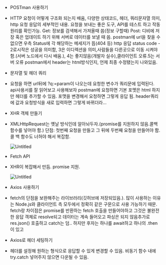 - POSTman 사용하기
- HTTP 요청이 어떻게 구조화 되는지 배움, 다양한 상태코드, 헤더, 쿼리문자열 의미, http 요청 응답의 세부적인 내용. 요청을 보내는 좋은 도구, API를 테스트 하고 작동원리를 확인가능.
Get: 정보를 검색해서 가져올때 씀(정보 구할때) 
Post: 디비에 저장 혹은 업데이트 하기 위해 서버로 데이터를 보낼 때 씀.
postman에 url을 찾을 수 없으면 우측 Status에 각 해당하는 메세지가 뜸(404 등)
http 응답 status code - 2로시작은 성공을 의미함, 3은 이디렉션을 의미,사람들을 다른곳으로 이동 시켜야함.(서버 노드에서 다시 배움.), 4는 좋지않음(개발자 실수),클라이언트 오류.5는 서버 오류
postman에서 header는 html방식인지, 언제 최종 수정됐는지 나와있음.
- 문자열 및 헤더 쿼리
- 요청을 하면 url뒤에 ?q:=param이 나오는데 요청한 변수가 쿼리문에 입력된다.
api사용서를 잘 읽어보고 사용해보자
postman에 요청하면 기본 포멧은 html 하지만 헤더를 추가할 수 있음. 포맷을 변경해서 요청하면 그렇게 응답 됨.
header쿼리에 값과 요청방식을 새로 입력하면 그렇게 바뀌더라…
- XHR 객체 만들기
- XMLHttpRequest는 옛날 방식인데 알아놔두자.(promise를 지원하지 않음.콜백 함수를 넣어야 함.)
단점: 첫번째 요청을 만들고 그 뒤에 두번째 요청을 만들어야 함. 콜 백 함수도 너허야 해서 복잡함.
    
    ![Untitled](https://s3-us-west-2.amazonaws.com/secure.notion-static.com/07e8c2e2-b2aa-4df8-912d-7b6f53627fb8/Untitled.png)
    
- Fetch API
- XHR이 복잡해서 만듬. promise 지원.
    
    ![Untitled](https://s3-us-west-2.amazonaws.com/secure.notion-static.com/932e3559-437b-4ad3-a319-4079ffd7f43c/Untitled.png)
    
- Axios 사용하기
- fetch의 단점을 보완해주는 라이브러리(깃허브에 저장되있음.). 많이 사용하는 이유는 Node.js와 클라이언트 측 모두에서 정확히 같은 구문으로 사용 가능하기 때문. fetch랑 차이점은 promise를 반환하는 fetch 호출을 만들어야하고 그것은 불완전한 응답 객체로 resolve되고 데이터는 계속 들어오고 파싱은 되지 않음추가로 res.json() 호출하고 catch는 덤.. 하지만 후자는 하나를 await하고 하나의 .then이 있고
- Axios로 헤더 세팅하기
- 헤더를 설정해 원하는 형식으로 응답할 수 있게 변경할 수 있음. 비동기 함수 내에 try.catch 넣어주지 않으면 다운될 수 있음.